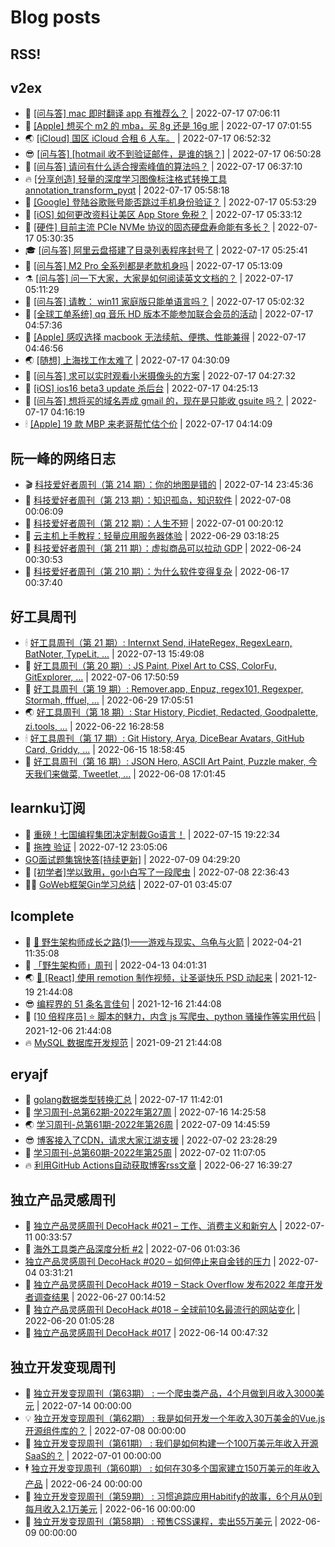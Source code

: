 # Blog posts
## RSS!



## v2ex

<!-- v2ex:START  -->
- 🫶 [[问与答] mac 即时翻译 app 有推荐么？](https://www.v2ex.com/t/866786#reply0) | 2022-07-17 07:06:11 
- 🧰 [[Apple] 想买个 m2 的 mba，买 8g 还是 16g 呢](https://www.v2ex.com/t/866784#reply0) | 2022-07-17 07:01:55 
- 🌏 [[iCloud] 国区 iCloud 合租 6 人车。](https://www.v2ex.com/t/866783#reply1) | 2022-07-17 06:52:32 
- 😎 [[问与答] [hotmail 收不到验证邮件，是谁的锅？]](https://www.v2ex.com/t/866782#reply0) | 2022-07-17 06:50:28 
- 💂 [[问与答] 请问有什么适合搜索峰值的算法吗？](https://www.v2ex.com/t/866781#reply1) | 2022-07-17 06:37:10 
- 🔥 [[分享创造] 轻量的深度学习图像标注格式转换工具 annotation_transform_pyqt](https://www.v2ex.com/t/866777#reply0) | 2022-07-17 05:58:18 
- 🦅 [[Google] 登陆谷歌账号能否跳过手机身份验证？](https://www.v2ex.com/t/866776#reply2) | 2022-07-17 05:53:29 
- 🙉 [[iOS] 如何更改资料让美区 App Store 免税？](https://www.v2ex.com/t/866775#reply16) | 2022-07-17 05:33:12 
- 💫 [[硬件] 目前主流 PCIe NVMe 协议的固态硬盘寿命能有多长？](https://www.v2ex.com/t/866773#reply16) | 2022-07-17 05:30:35 
- 🎓 [[问与答] 阿里云盘搭建了目录列表程序封号了](https://www.v2ex.com/t/866772#reply1) | 2022-07-17 05:25:41 
- 🗽 [[问与答] M2 Pro 全系列都是老款机身吗](https://www.v2ex.com/t/866770#reply1) | 2022-07-17 05:13:09 
- ⚗️ [[问与答] 问一下大家，大家是如何阅读英文文档的？](https://www.v2ex.com/t/866769#reply10) | 2022-07-17 05:11:29 
- 🦍 [[问与答] 请教： win11 家庭版只能单语言吗？](https://www.v2ex.com/t/866766#reply1) | 2022-07-17 05:02:32 
- 🤩 [[全球工单系统] qq 音乐 HD 版本不能参加联合会员的活动](https://www.v2ex.com/t/866765#reply2) | 2022-07-17 04:57:36 
- 🙉 [[Apple] 感叹选择 macbook 无法续航、便携、性能兼得](https://www.v2ex.com/t/866764#reply52) | 2022-07-17 04:46:56 
- 🌏 [[随想] 上海找工作太难了](https://www.v2ex.com/t/866762#reply15) | 2022-07-17 04:30:09 
- 🐘 [[问与答] 求可以实时观看小米摄像头的方案](https://www.v2ex.com/t/866761#reply5) | 2022-07-17 04:27:32 
- 🧰 [[iOS] ios16 beta3 update 杀后台](https://www.v2ex.com/t/866760#reply0) | 2022-07-17 04:25:13 
- 💃 [[问与答] 想将买的域名弄成 gmail 的，现在是只能收 gsuite 吗？](https://www.v2ex.com/t/866759#reply14) | 2022-07-17 04:16:19 
- 🕯 [[Apple] 19 款 MBP 来老哥帮忙估个价](https://www.v2ex.com/t/866758#reply0) | 2022-07-17 04:14:09 <!-- v2ex:END -->

## 阮一峰的网络日志

<!-- ruanyf:START -->
- 🎬 [科技爱好者周刊（第 214 期）：你的地图是错的](http://www.ruanyifeng.com/blog/2022/07/weekly-issue-214.html) | 2022-07-14 23:45:36 
- 💄 [科技爱好者周刊（第 213 期）：知识孤岛，知识软件](http://www.ruanyifeng.com/blog/2022/07/weekly-issue-213.html) | 2022-07-08 00:06:09 
- 🐎 [科技爱好者周刊（第 212 期）：人生不短](http://www.ruanyifeng.com/blog/2022/07/weekly-issue-212.html) | 2022-07-01 00:20:12 
- 🤔 [云主机上手教程：轻量应用服务器体验](http://www.ruanyifeng.com/blog/2022/06/cloud-server-getting-started-tutorial.html) | 2022-06-29 03:18:25 
- 🧠 [科技爱好者周刊（第 211 期）：虚拟商品可以拉动 GDP](http://www.ruanyifeng.com/blog/2022/06/weekly-issue-211.html) | 2022-06-24 00:30:53 
- 🎃 [科技爱好者周刊（第 210 期）：为什么软件变得复杂](http://www.ruanyifeng.com/blog/2022/06/weekly-issue-210.html) | 2022-06-17 00:37:40 <!-- ruanyf:END -->

## 好工具周刊

<!-- bestxtools:START -->
- 🕯 [好工具周刊（第 21 期）: Internxt Send, iHateRegex, RegexLearn, BatNoter, TypeLit, ...](https://discuss-cn.bestxtools.com/d/58/1) | 2022-07-13 15:49:08 
- 🦩 [好工具周刊（第 20 期）: JS Paint, Pixel Art to CSS, ColorFu, GitExplorer, ...](https://discuss-cn.bestxtools.com/d/57/1) | 2022-07-06 17:50:59 
- 🦄 [好工具周刊（第 19 期）: Remover.app, Enpuz, regex101, Regexper, Stormah, fffuel, ...](https://discuss-cn.bestxtools.com/d/56/1) | 2022-06-29 17:05:51 
- 🌏 [好工具周刊（第 18 期）: Star History, Picdiet, Redacted, Goodpalette, zi.tools, ...](https://discuss-cn.bestxtools.com/d/47/1) | 2022-06-22 16:28:58 
- 🕯 [好工具周刊（第 17 期）: Git History, Arya, DiceBear Avatars, GitHub Card, Griddy, ...](https://discuss-cn.bestxtools.com/d/43/1) | 2022-06-15 18:58:45 
- 📝 [好工具周刊（第 16 期）: JSON Hero, ASCII Art Paint, Puzzle maker, 今天我们来做菜, Tweetlet, ...](https://discuss-cn.bestxtools.com/d/42/1) | 2022-06-08 17:01:45 <!-- bestxtools:END -->


## learnku订阅

<!-- learnku:START -->
- 🦅 [重磅！七国编程集团决定制裁Go语言！](https://learnku.com/articles/69766) | 2022-07-15 19:22:34 
- 🦅 [拖拽 验证](https://learnku.com/articles/69652) | 2022-07-12 23:05:06 
-  [GO面试题集锦快答[持续更新]](https://learnku.com/articles/69250) | 2022-07-09 04:29:20 
- 🌈 [[初学者]学以致用，go小白写了一段爬虫](https://learnku.com/go/t/69522) | 2022-07-08 22:36:43 
- 🧑‍🏫 [GoWeb框架Gin学习总结](https://learnku.com/articles/69259) | 2022-07-01 03:45:07 <!-- learnku:END -->



## lcomplete

<!-- lcomplete:START -->
- 🫶 [🐒 野生架构师成长之路&lpar;1&rpar;——游戏与现实、乌龟与火箭](http://codelc.com/post/growup/s01/) | 2022-04-21 11:35:08 
- 🧰 [「野生架构师」周刊](http://codelc.com/post/essay/%E9%87%8E%E7%94%9F%E6%9E%B6%E6%9E%84%E5%B8%88%E5%91%A8%E5%88%8A%E4%BB%8B%E7%BB%8D/) | 2022-04-13 04:01:31 
- 🌏 [🎄 [React] 使用 remotion 制作视频，让圣诞快乐 PSD 动起来](http://codelc.com/post/dev/js/remotion/) | 2021-12-19 21:44:08 
- 😎 [编程界的 51 条名言佳句](http://codelc.com/post/dev/thinking/quotes/) | 2021-12-16 21:44:08 
- 💂 [[10 倍程序员] ⭐ 脚本的魅力，内含 js 写爬虫、python 骚操作等实用代码](http://codelc.com/post/dev/10x/script/) | 2021-12-06 21:44:08 
- 🔥 [MySQL 数据库开发规范](http://codelc.com/post/dev/db/mysql_standard/) | 2021-09-21 21:44:08 <!-- lcomplete:END -->

## eryajf

<!-- eryajf:START -->
- 🫶 [golang数据类型转换汇总](https://wiki.eryajf.net/pages/33a476/) | 2022-07-17 11:42:01 
- 🧰 [学习周刊-总第62期-2022年第27周](https://wiki.eryajf.net/pages/4a06ab/) | 2022-07-16 14:25:58 
- 🌏 [学习周刊-总第61期-2022年第26周](https://wiki.eryajf.net/pages/703307/) | 2022-07-09 14:45:59 
- 😎 [博客接入了CDN，请求大家江湖支援](https://wiki.eryajf.net/pages/5f559d/) | 2022-07-02 23:28:29 
- 💂 [学习周刊-总第60期-2022年第25周](https://wiki.eryajf.net/pages/bff449/) | 2022-07-02 11:07:05 
- 🔥 [利用GitHub Actions自动获取博客rss文章](https://wiki.eryajf.net/pages/1b1ba3/) | 2022-06-27 16:39:27 <!-- eryajf:END -->



## 独立产品灵感周刊

<!-- DecoHack:START -->
- 🦣 [独立产品灵感周刊 DecoHack #021 – 工作、消费主义和新穷人](https://www.decohack.com/Post/753) | 2022-07-11 00:33:57 
- 🤡 [海外工具类产品深度分析 #2](https://www.decohack.com/Post/746) | 2022-07-06 01:03:36 
-  [独立产品灵感周刊 DecoHack #020 – 如何停止来自金钱的压力](https://www.decohack.com/Post/728) | 2022-07-04 03:31:21 
- 🐲 [独立产品灵感周刊 DecoHack #019 – Stack Overflow 发布2022 年度开发者调查结果](https://www.decohack.com/Post/699) | 2022-06-27 00:14:52 
- 🦅 [独立产品灵感周刊 DecoHack #018 – 全球前10名最流行的网站变化](https://www.decohack.com/Post/680) | 2022-06-20 01:05:28 
- 🧰 [独立产品灵感周刊 DecoHack #017](https://www.decohack.com/Post/663) | 2022-06-14 00:47:32 <!-- DecoHack:END -->

## 独立开发变现周刊

<!-- easyindie:START -->
- 💂 [独立开发变现周刊（第63期） : 一个爬虫类产品，4个月做到月收入3000美元](https://www.ezindie.com/weekly/issue-63) | 2022-07-14 00:00:00 
- 💡 [独立开发变现周刊（第62期） : 我是如何开发一个年收入30万美金的Vue.js开源组件库的？](https://www.ezindie.com/weekly/issue-62) | 2022-07-08 00:00:00 
- 🌋 [独立开发变现周刊（第61期） : 我们是如何构建一个100万美元年收入开源SaaS的？](https://www.ezindie.com/weekly/issue-61) | 2022-07-01 00:00:00 
- 🕴 [独立开发变现周刊（第60期） : 如何在30多个国家建立150万美元的年收入产品](https://www.ezindie.com/weekly/issue-60) | 2022-06-24 00:00:00 
- 🎊 [独立开发变现周刊（第59期） : 习惯追踪应用Habitify的故事，6个月从0到每月收入2.1万美元](https://www.ezindie.com/weekly/issue-59) | 2022-06-16 00:00:00 
- 🤔 [独立开发变现周刊（第58期） : 预售CSS课程，卖出55万美元](https://www.ezindie.com/weekly/issue-58) | 2022-06-09 00:00:00 <!-- easyindie:END -->



